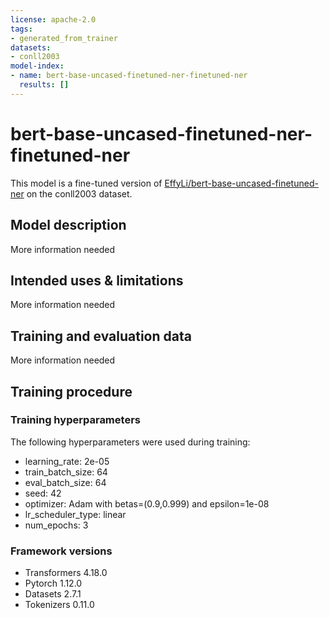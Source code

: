 ```yaml
---
license: apache-2.0
tags:
- generated_from_trainer
datasets:
- conll2003
model-index:
- name: bert-base-uncased-finetuned-ner-finetuned-ner
  results: []
---
```


<!-- This model card has been generated automatically according to the information the Trainer had access to. You
should probably proofread and complete it, then remove this comment. -->

# bert-base-uncased-finetuned-ner-finetuned-ner

This model is a fine-tuned version of [EffyLi/bert-base-uncased-finetuned-ner](https://huggingface.co/EffyLi/bert-base-uncased-finetuned-ner) on the conll2003 dataset.

## Model description

More information needed

## Intended uses & limitations

More information needed

## Training and evaluation data

More information needed

## Training procedure

### Training hyperparameters

The following hyperparameters were used during training:
- learning_rate: 2e-05
- train_batch_size: 64
- eval_batch_size: 64
- seed: 42
- optimizer: Adam with betas=(0.9,0.999) and epsilon=1e-08
- lr_scheduler_type: linear
- num_epochs: 3

### Framework versions

- Transformers 4.18.0
- Pytorch 1.12.0
- Datasets 2.7.1
- Tokenizers 0.11.0
